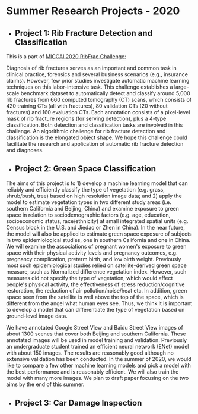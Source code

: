 # Summer Research Projects - 2020


* ## Project 1:  Rib Fracture Detection and Classification

This is a part of [MICCAI 2020 RibFrac Challenge:](https://ribfrac.grand-challenge.org/overview)

Diagnosis of rib fractures serves as an important and common task in clinical practice, forensics and several business scenarios (e.g., insurance claims). However, few prior studies investigate automatic machine learning techniques on this labor-intensive task. This challenge establishes a large-scale benchmark dataset to automatically detect and classify around 5,000 rib fractures from 660 computed tomography (CT) scans, which consists of 420 training CTs (all with fractures), 80 validation CTs (20 without fractures) and 160 evaluation CTs. Each annotation consists of a pixel-level mask of rib fracture regions (for serving detection), plus a 4-type classification. Both detection and classification tasks are involved in this challenge. An algorithmic challenge for rib fracture detection and classification is the elongated object shape. We hope this challenge could facilitate the research and application of automatic rib fracture detection and diagnoses.  

* ## Project 2: Green Space Classification

The aims of this project is to 1) develop a machine learning model that can reliably and efficiently classify the type of vegetation (e.g. grass, shrub/bush, tree) based on high resolution image data; and 2) apply the model to estimate vegetation types in two different study areas (i.e. southern California and Beijing, China) and examine exposure to green space in relation to sociodemographic factors (e.g. age, education, socioeconomic status, race/ethnicity) at small integrated spatial units (e.g. Census block in the U.S. and Jiedao or Zhen in China).  In the near future, the model will also be applied to estimate green space exposure of subjects in two epidemiological studies, one in southern California and one in China.  We will examine the associations of pregnant women's exposure to green space with their physical activity levels and pregnancy outcomes, e.g. pregnancy complication, preterm birth, and low birth weight.  Previously most such epidemiological studies relied on satellite-derived green space measure, such as Normalized difference vegetation index.  However, such measures did not specify the type of vegetation, which would affect people's physical activity, the effectiveness of stress reduction/cognitive restoration, the reduction of air pollution/noise/heat etc.  In addition, green space seen from the satellite is well above the top of the space, which is different from the angel what human eyes see.  Thus, we think it is important to develop a model that can differentiate the type of vegetation based on ground-level image data.

We have annotated Google Street View and Baidu Street View images of about 1300 scenes that cover both Beijing and southern California.   These annotated images will be used in model training and validation.  Previously an undergraduate student trained an efficient neural network (ENet) model with about 150 images.  The results are reasonably good although no extensive validation has been conducted.  In the summer of 2020, we would like to compare a few other machine learning models and pick a model with the best performance and is reasonably efficient.  We will also train the model with many more images.  We plan to draft paper focusing on the two aims  by the end of this summer.

* ## Project 3: Car Damage Inspection

